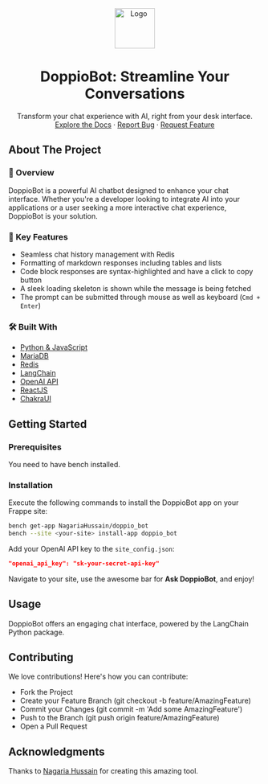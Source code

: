 <div align="center">
<img src="https://grow.empress.eco/uploads/default/original/2X/1/1f1e1044d3864269d2a613577edb9763890422ab.png" alt="Logo" width="80" height="80">
<h1 align="center">DoppioBot: Streamline Your Conversations</h1>
<p align="center">
Transform your chat experience with AI, right from your desk interface.
<br />
<a href="https://frappe.io/blog/engineering/introducing-doppiobot-template">Explore the Docs</a>
·
<a href="https://github.com/NagariaHussain/doppiobot/issues">Report Bug</a>
·
<a href="https://github.com/NagariaHussain/doppiobot/issues/new">Request Feature</a>
</p>
</div>

## About The Project

### 📖 Overview
DoppioBot is a powerful AI chatbot designed to enhance your chat interface. Whether you're a developer looking to integrate AI into your applications or a user seeking a more interactive chat experience, DoppioBot is your solution.

### 🌟 Key Features
- Seamless chat history management with Redis
- Formatting of markdown responses including tables and lists
- Code block responses are syntax-highlighted and have a click to copy button
- A sleek loading skeleton is shown while the message is being fetched
- The prompt can be submitted through mouse as well as keyboard (`Cmd + Enter`)

### 🛠 Built With
- [Python & JavaScript](https://frappeframework.com)
- [MariaDB](https://mariadb.org/)
- [Redis](https://redis.io/)
- [LangChain](https://python.langchain.com/en/latest/)
- [OpenAI API](https://openai.com/blog/openai-api)
- [ReactJS](https://reactjs.org)
- [ChakraUI](https://chakra-ui.com)

## Getting Started

### Prerequisites
You need to have bench installed. 

### Installation
Execute the following commands to install the DoppioBot app on your Frappe site:

```sh
bench get-app NagariaHussain/doppio_bot
bench --site <your-site> install-app doppio_bot
```

Add your OpenAI API key to the `site_config.json`:

```json
"openai_api_key": "sk-your-secret-api-key"
```

Navigate to your site, use the awesome bar for **Ask DoppioBot**, and enjoy!

## Usage
DoppioBot offers an engaging chat interface, powered by the LangChain Python package.

## Contributing
We love contributions! Here's how you can contribute:

- Fork the Project
- Create your Feature Branch (git checkout -b feature/AmazingFeature)
- Commit your Changes (git commit -m 'Add some AmazingFeature')
- Push to the Branch (git push origin feature/AmazingFeature)
- Open a Pull Request

## Acknowledgments
Thanks to [Nagaria Hussain](https://github.com/NagariaHussain) for creating this amazing tool.

<!-- MARKDOWN LINKS & IMAGES -->
